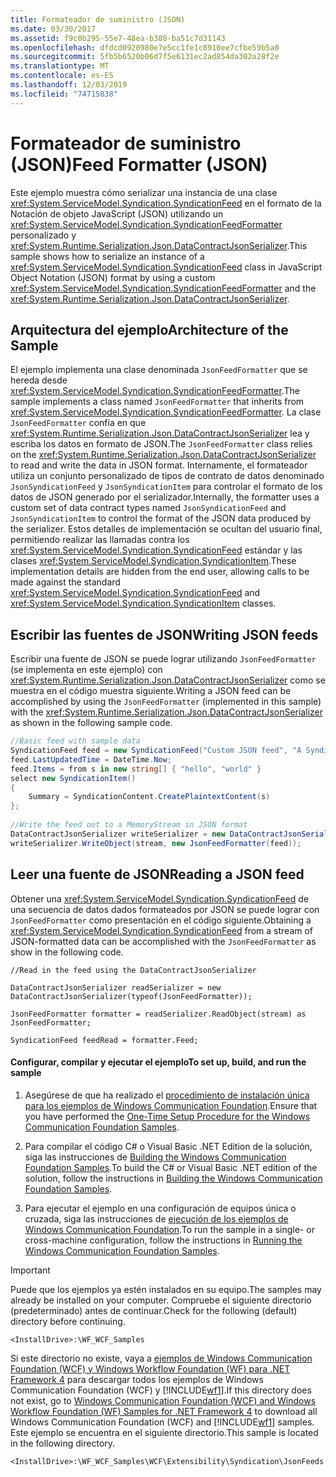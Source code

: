 ```yaml
---
title: Formateador de suministro (JSON)
ms.date: 03/30/2017
ms.assetid: f9c0b295-55e7-48ea-b308-ba51c7d31143
ms.openlocfilehash: dfdcd0920980e7e5cc1fe1c8910ee7cfbe59b5a0
ms.sourcegitcommit: 5fb5b6520b06d7f5e6131ec2ad854da302a28f2e
ms.translationtype: MT
ms.contentlocale: es-ES
ms.lasthandoff: 12/03/2019
ms.locfileid: "74715838"
---
```

# <a name="feed-formatter-json"></a><span data-ttu-id="24e8f-102">Formateador de suministro (JSON)</span><span class="sxs-lookup"><span data-stu-id="24e8f-102">Feed Formatter (JSON)</span></span>
<span data-ttu-id="24e8f-103">Este ejemplo muestra cómo serializar una instancia de una clase <xref:System.ServiceModel.Syndication.SyndicationFeed> en el formato de la Notación de objeto JavaScript (JSON) utilizando un <xref:System.ServiceModel.Syndication.SyndicationFeedFormatter> personalizado y <xref:System.Runtime.Serialization.Json.DataContractJsonSerializer>.</span><span class="sxs-lookup"><span data-stu-id="24e8f-103">This sample shows how to serialize an instance of a <xref:System.ServiceModel.Syndication.SyndicationFeed> class in JavaScript Object Notation (JSON) format by using a custom <xref:System.ServiceModel.Syndication.SyndicationFeedFormatter> and the <xref:System.Runtime.Serialization.Json.DataContractJsonSerializer>.</span></span>  
  
## <a name="architecture-of-the-sample"></a><span data-ttu-id="24e8f-104">Arquitectura del ejemplo</span><span class="sxs-lookup"><span data-stu-id="24e8f-104">Architecture of the Sample</span></span>  
 <span data-ttu-id="24e8f-105">El ejemplo implementa una clase denominada `JsonFeedFormatter` que se hereda desde <xref:System.ServiceModel.Syndication.SyndicationFeedFormatter>.</span><span class="sxs-lookup"><span data-stu-id="24e8f-105">The sample implements a class named `JsonFeedFormatter` that inherits from <xref:System.ServiceModel.Syndication.SyndicationFeedFormatter>.</span></span> <span data-ttu-id="24e8f-106">La clase `JsonFeedFormatter` confía en que <xref:System.Runtime.Serialization.Json.DataContractJsonSerializer> lea y escriba los datos en formato de JSON.</span><span class="sxs-lookup"><span data-stu-id="24e8f-106">The `JsonFeedFormatter` class relies on the <xref:System.Runtime.Serialization.Json.DataContractJsonSerializer> to read and write the data in JSON format.</span></span> <span data-ttu-id="24e8f-107">Internamente, el formateador utiliza un conjunto personalizado de tipos de contrato de datos denominado `JsonSyndicationFeed` y `JsonSyndicationItem` para controlar el formato de los datos de JSON generado por el serializador.</span><span class="sxs-lookup"><span data-stu-id="24e8f-107">Internally, the formatter uses a custom set of data contract types named `JsonSyndicationFeed` and `JsonSyndicationItem` to control the format of the JSON data produced by the serializer.</span></span> <span data-ttu-id="24e8f-108">Estos detalles de implementación se ocultan del usuario final, permitiendo realizar las llamadas contra los <xref:System.ServiceModel.Syndication.SyndicationFeed> estándar y las clases <xref:System.ServiceModel.Syndication.SyndicationItem>.</span><span class="sxs-lookup"><span data-stu-id="24e8f-108">These implementation details are hidden from the end user, allowing calls to be made against the standard <xref:System.ServiceModel.Syndication.SyndicationFeed> and <xref:System.ServiceModel.Syndication.SyndicationItem> classes.</span></span>  
  
## <a name="writing-json-feeds"></a><span data-ttu-id="24e8f-109">Escribir las fuentes de JSON</span><span class="sxs-lookup"><span data-stu-id="24e8f-109">Writing JSON feeds</span></span>  
 <span data-ttu-id="24e8f-110">Escribir una fuente de JSON se puede lograr utilizando `JsonFeedFormatter` (se implementa en este ejemplo) con <xref:System.Runtime.Serialization.Json.DataContractJsonSerializer> como se muestra en el código muestra siguiente.</span><span class="sxs-lookup"><span data-stu-id="24e8f-110">Writing a JSON feed can be accomplished by using the `JsonFeedFormatter` (implemented in this sample) with the <xref:System.Runtime.Serialization.Json.DataContractJsonSerializer> as shown in the following sample code.</span></span>  
  
```csharp  
//Basic feed with sample data  
SyndicationFeed feed = new SyndicationFeed("Custom JSON feed", "A Syndication extensibility sample", null);  
feed.LastUpdatedTime = DateTime.Now;  
feed.Items = from s in new string[] { "hello", "world" }  
select new SyndicationItem()  
{  
    Summary = SyndicationContent.CreatePlaintextContent(s)  
};  
  
//Write the feed out to a MemoryStream in JSON format  
DataContractJsonSerializer writeSerializer = new DataContractJsonSerializer(typeof(JsonFeedFormatter));  
writeSerializer.WriteObject(stream, new JsonFeedFormatter(feed));  
```  
  
## <a name="reading-a-json-feed"></a><span data-ttu-id="24e8f-111">Leer una fuente de JSON</span><span class="sxs-lookup"><span data-stu-id="24e8f-111">Reading a JSON feed</span></span>  
 <span data-ttu-id="24e8f-112">Obtener una <xref:System.ServiceModel.Syndication.SyndicationFeed> de una secuencia de datos dados formateados por JSON se puede lograr con `JsonFeedFormatter` como presentación en el código siguiente.</span><span class="sxs-lookup"><span data-stu-id="24e8f-112">Obtaining a <xref:System.ServiceModel.Syndication.SyndicationFeed> from a stream of JSON-formatted data can be accomplished with the `JsonFeedFormatter` as show in the following code.</span></span>  
  
 `//Read in the feed using the DataContractJsonSerializer`  
  
 `DataContractJsonSerializer readSerializer = new DataContractJsonSerializer(typeof(JsonFeedFormatter));`  
  
 `JsonFeedFormatter formatter = readSerializer.ReadObject(stream) as JsonFeedFormatter;`  
  
 `SyndicationFeed feedRead = formatter.Feed;`  
  
#### <a name="to-set-up-build-and-run-the-sample"></a><span data-ttu-id="24e8f-113">Configurar, compilar y ejecutar el ejemplo</span><span class="sxs-lookup"><span data-stu-id="24e8f-113">To set up, build, and run the sample</span></span>  
  
1. <span data-ttu-id="24e8f-114">Asegúrese de que ha realizado el [procedimiento de instalación única para los ejemplos de Windows Communication Foundation](../../../../docs/framework/wcf/samples/one-time-setup-procedure-for-the-wcf-samples.md).</span><span class="sxs-lookup"><span data-stu-id="24e8f-114">Ensure that you have performed the [One-Time Setup Procedure for the Windows Communication Foundation Samples](../../../../docs/framework/wcf/samples/one-time-setup-procedure-for-the-wcf-samples.md).</span></span>  
  
2. <span data-ttu-id="24e8f-115">Para compilar el código C# o Visual Basic .NET Edition de la solución, siga las instrucciones de [Building the Windows Communication Foundation Samples](../../../../docs/framework/wcf/samples/building-the-samples.md).</span><span class="sxs-lookup"><span data-stu-id="24e8f-115">To build the C# or Visual Basic .NET edition of the solution, follow the instructions in [Building the Windows Communication Foundation Samples](../../../../docs/framework/wcf/samples/building-the-samples.md).</span></span>  
  
3. <span data-ttu-id="24e8f-116">Para ejecutar el ejemplo en una configuración de equipos única o cruzada, siga las instrucciones de [ejecución de los ejemplos de Windows Communication Foundation](../../../../docs/framework/wcf/samples/running-the-samples.md).</span><span class="sxs-lookup"><span data-stu-id="24e8f-116">To run the sample in a single- or cross-machine configuration, follow the instructions in [Running the Windows Communication Foundation Samples](../../../../docs/framework/wcf/samples/running-the-samples.md).</span></span>  
  
> [!IMPORTANT]
> <span data-ttu-id="24e8f-117">Puede que los ejemplos ya estén instalados en su equipo.</span><span class="sxs-lookup"><span data-stu-id="24e8f-117">The samples may already be installed on your computer.</span></span> <span data-ttu-id="24e8f-118">Compruebe el siguiente directorio (predeterminado) antes de continuar.</span><span class="sxs-lookup"><span data-stu-id="24e8f-118">Check for the following (default) directory before continuing.</span></span>  
>   
> `<InstallDrive>:\WF_WCF_Samples`  
>   
> <span data-ttu-id="24e8f-119">Si este directorio no existe, vaya a [ejemplos de Windows Communication Foundation (WCF) y Windows Workflow Foundation (WF) para .NET Framework 4](https://www.microsoft.com/download/details.aspx?id=21459) para descargar todos los ejemplos de Windows Communication Foundation (WCF) y [!INCLUDE[wf1](../../../../includes/wf1-md.md)].</span><span class="sxs-lookup"><span data-stu-id="24e8f-119">If this directory does not exist, go to [Windows Communication Foundation (WCF) and Windows Workflow Foundation (WF) Samples for .NET Framework 4](https://www.microsoft.com/download/details.aspx?id=21459) to download all Windows Communication Foundation (WCF) and [!INCLUDE[wf1](../../../../includes/wf1-md.md)] samples.</span></span> <span data-ttu-id="24e8f-120">Este ejemplo se encuentra en el siguiente directorio.</span><span class="sxs-lookup"><span data-stu-id="24e8f-120">This sample is located in the following directory.</span></span>  
>   
> `<InstallDrive>:\WF_WCF_Samples\WCF\Extensibility\Syndication\JsonFeeds`  
